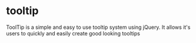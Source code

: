 tooltip
=======

ToolTip is a simple and easy to use tooltip system using jQuery. It allows it's users to quickly and easily create good looking tooltips